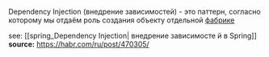 Dependency Injection (внедрение зависимостей) - это паттерн, согласно которому мы отдаём роль создания объекту отдельной [фабрике]()


see: [[spring_Dependency Injection| внедрение зависимосте й в Spring]]
**source:** https://habr.com/ru/post/470305/